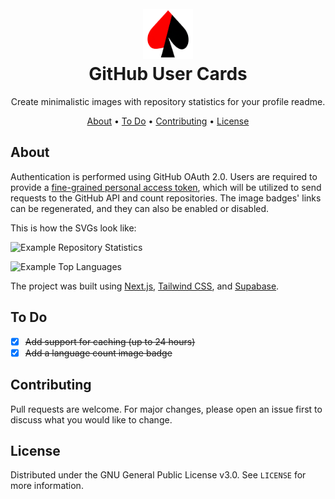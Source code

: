 <h1 align="center">
  <br />
  <a href="https://github-user-cards.infamous55.com/" target="_blank">
    <img src="https://raw.githubusercontent.com/infamous55/github-user-cards/master/public/logo.png" width="80" height="80" alt="Logo" />
  </a>
  <br />
  GitHub User Cards
  <br />
</h1>

<p align="center">
  Create minimalistic images with repository statistics for your profile readme.
</p>

<p align="center">
  <a href="#about">About</a> •
  <a href="#to-do">To Do</a> •
  <a href="#contributing">Contributing</a> •
  <a href="#license">License</a>
</p>

## About

Authentication is performed using GitHub OAuth 2.0. Users are required to provide a [fine-grained personal access token](https://github.blog/2022-10-18-introducing-fine-grained-personal-access-tokens-for-github/), which will be utilized to send requests to the GitHub API and count repositories. The image badges' links can be regenerated, and they can also be enabled or disabled.

This is how the SVGs look like:

![Example Repository Statistics](https://github-user-cards.infamous55.com/repo-stats/5894ae33-7c55-4bcf-8df5-5bf24d7261c8)

![Example Top Languages](https://github-user-cards.infamous55.com/top-langs/b8484563-5acd-490d-b7d9-2fc9257f1370)

The project was built using [Next.js](https://nextjs.org/), [Tailwind CSS](https://tailwindcss.com/), and [Supabase](https://supabase.com/).

## To Do

- [x] ~~Add support for caching (up to 24 hours)~~
- [x] ~~Add a language count image badge~~

## Contributing

Pull requests are welcome. For major changes, please open an issue first to discuss what you would like to change.

## License

Distributed under the GNU General Public License v3.0. See `LICENSE` for more information.
